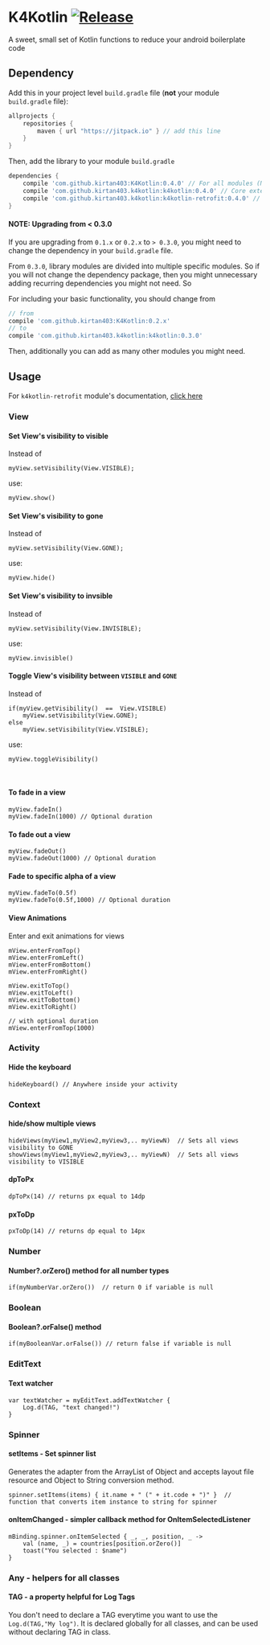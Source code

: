 # K4Kotlin [![Release](https://jitpack.io/v/kirtan403/k4kotlin.svg)](https://jitpack.io/#kirtan403/k4kotlin)

A sweet, small set of Kotlin functions to reduce your android boilerplate code

## Dependency

Add this in your project level `build.gradle` file (**not** your module `build.gradle` file):

```gradle
allprojects {
	repositories {
        maven { url "https://jitpack.io" } // add this line
    }
}
```

Then, add the library to your module `build.gradle`
```gradle
dependencies {
    compile 'com.github.kirtan403:K4Kotlin:0.4.0' // For all modules (NOT RECOMMENDED)
    compile 'com.github.kirtan403.k4kotlin:k4kotlin:0.4.0' // Core extension functions
    compile 'com.github.kirtan403.k4kotlin:k4kotlin-retrofit:0.4.0' // Extensions for Retrofit
}
```



#### NOTE: Upgrading from < 0.3.0

If you are upgrading from `0.1.x` or `0.2.x` to  `> 0.3.0`, you might need to change the dependency in your `build.gradle` file. 

From `0.3.0`, library modules are divided into multiple specific modules. So if you will not change the dependency package, then you might unnecessary adding recurring dependencies you might not need. So 

For including your basic functionality, you should change from 

```gradle
// from
compile 'com.github.kirtan403:K4Kotlin:0.2.x'
// to 
compile 'com.github.kirtan403.k4kotlin:k4kotlin:0.3.0'
```

Then, additionally you can add as many other modules you might need.

## Usage

For `k4kotlin-retrofit` module's documentation, [click here](https://github.com/kirtan403/K4Kotlin/wiki/Retrofit)

### View

#### Set View's visibility to visible

Instead of

    myView.setVisibility(View.VISIBLE);

use:

    myView.show()


#### Set View's visibility to gone

Instead of

    myView.setVisibility(View.GONE);

use:

    myView.hide()


#### Set View's visibility to invsible

Instead of

    myView.setVisibility(View.INVISIBLE);

use:

    myView.invisible()


#### Toggle View's visibility between `VISIBLE` and `GONE`

Instead of

    if(myView.getVisibility()  ==  View.VISIBLE)
        myView.setVisibility(View.GONE);
    else
        myView.setVisibility(View.VISIBLE);

use:

    myView.toggleVisibility()
​    

#### To fade in a view

    myView.fadeIn()
    myView.fadeIn(1000) // Optional duration 

#### To fade out a view

    myView.fadeOut()
    myView.fadeOut(1000) // Optional duration 

#### Fade to specific alpha of a view

    myView.fadeTo(0.5f)
    myView.fadeTo(0.5f,1000) // Optional duration 

#### View Animations

Enter and exit animations for views

    mView.enterFromTop()
    mView.enterFromLeft()
    mView.enterFromBottom()
    mView.enterFromRight()
    
    mView.exitToTop()
    mView.exitToLeft()
    mView.exitToBottom()
    mView.exitToRight()
    
    // with optional duration
    mView.enterFromTop(1000)

### Activity

#### Hide the keyboard

    hideKeyboard() // Anywhere inside your activity

### Context

#### hide/show multiple views

    hideViews(myView1,myView2,myView3,.. myViewN)  // Sets all views visibility to GONE
    showViews(myView1,myView2,myView3,.. myViewN)  // Sets all views visibility to VISIBLE

#### dpToPx

    dpToPx(14) // returns px equal to 14dp

#### pxToDp

    pxToDp(14) // returns dp equal to 14px

### Number

#### Number?.orZero() method for all number types

    if(myNumberVar.orZero())  // return 0 if variable is null

### Boolean

#### Boolean?.orFalse() method

    if(myBooleanVar.orFalse()) // return false if variable is null

### EditText

#### Text watcher

    var textWatcher = myEditText.addTextWatcher {
        Log.d(TAG, "text changed!")
    }

### Spinner

#### setItems - Set spinner list 

Generates the adapter from the ArrayList of Object and accepts layout file resource and Object to String conversion method.

    spinner.setItems(items) { it.name + " (" + it.code + ")" }  // function that converts item instance to string for spinner

#### onItemChanged - simpler callback method for OnItemSelectedListener 

    mBinding.spinner.onItemSelected { _, _, position, _ ->
    	val (name, _) = countries[position.orZero()]
    	toast("You selected : $name")
    }

### Any - helpers for all classes

#### TAG - a property helpful for Log Tags

You don't need to declare a TAG everytime you want to use the `Log.d(TAG,"My log")`. It is declared globally for all classes, and can be used without declaring TAG in class.
